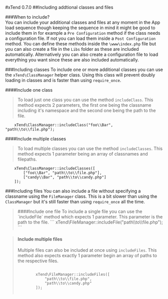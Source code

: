 #xTend 0.7.0
##Including addtional classes and files

###When to include?  
You can include your additional classes and files at any moment in the App load sequence though keeping the sequence in mind it might be good to include them in for example a `Pre Configuration` method if the class needs a configuration file. If not you can load them inside a `Post Configuration` method. You can define these methods inside the `\www\index.php` file but you can also create a file in the `Libs` folder as these are included automatically. Alternatively you can also create a configuration file to load everything you want since these are also included automatically.

###Including classes
To include one or more additional classes you can use the `xTend\ClassManager` helper class. Using this class will prevent doubly loading in classes and is faster than using `require_once`.  

####Include one class
>To load just one class you can use the method `includeClass`. This method expects 2 parameters, the first one being the classname including it's namespace and the second one being the path to the file.
```
    xTend\ClassManager::includeClass("foo\\Bar", "path\\to\\file.php");
```

####Include multiple classes
>To load multiple classes you can use the method `includeClasses`. This method expects 1 parameter being an array of classnames and filepaths.
```
    xTend\ClassManager::includeClasses([
        ["foo\\Bar", "path\\to\\file.php"],
        ["candy\\Bar", "path\\to\\candy.php"]
    ]);
```

###Including files
You can also include a file without specifying a classname using the `FileManager` class. This is a bit slower than using the `ClassManager` but it's still faster than using `require_once` all the time.

<blockquote>
####Include one file
To include a single file you can use the `includeFile` method which expects 1 parameter. This parameter is the path to the file.
```
    xTend\FileManager::includeFile("path\\to\\file.php");
```
</blockquote>

<blockquote>
    <h4>Include multiple files</h4>
    <p>Multiple files can also be included at once using <code>includeFiles</code>. This method also expects exactly 1 parameter begin an array of paths to the respective files.</p>
    <pre><code class="hljs css">
        xTend\FileManager::includeFiles([
            "path\\to\\file.php",
            "path\\to\\candy.php"
        ]);
    </code></pre>
</blockquote>
